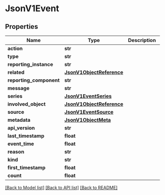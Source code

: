 # JsonV1Event


## Properties
Name | Type | Description | Notes
------------ | ------------- | ------------- | -------------
**action** | **str** |  | [optional] 
**type** | **str** |  | [optional] 
**reporting_instance** | **str** |  | [optional] 
**related** | [**JsonV1ObjectReference**](JsonV1ObjectReference.md) |  | [optional] 
**reporting_component** | **str** |  | [optional] 
**message** | **str** |  | [optional] 
**series** | [**JsonV1EventSeries**](JsonV1EventSeries.md) |  | [optional] 
**involved_object** | [**JsonV1ObjectReference**](JsonV1ObjectReference.md) |  | [optional] 
**source** | [**JsonV1EventSource**](JsonV1EventSource.md) |  | [optional] 
**metadata** | [**JsonV1ObjectMeta**](JsonV1ObjectMeta.md) |  | [optional] 
**api_version** | **str** |  | [optional] 
**last_timestamp** | **float** |  | [optional] 
**event_time** | **float** |  | [optional] 
**reason** | **str** |  | [optional] 
**kind** | **str** |  | [optional] 
**first_timestamp** | **float** |  | [optional] 
**count** | **float** |  | [optional] 

[[Back to Model list]](../README.md#documentation-for-models) [[Back to API list]](../README.md#documentation-for-api-endpoints) [[Back to README]](../README.md)


